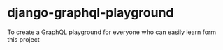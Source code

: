 # django-graphql-playground
To create a GraphQL playground for everyone who can easily learn form this project
